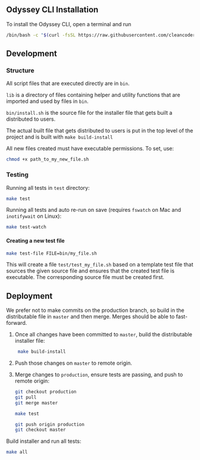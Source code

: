 ## Odyssey CLI Installation

To install the Odyssey CLI, open a terminal and run

```bash
/bin/bash -c "$(curl -fsSL https://raw.githubusercontent.com/cleancoders/odyssey-cli-install/refs/heads/production/install.sh)"
```

## Development

### Structure

All script files that are executed directly are in `bin`. 

`lib` is a directory of files containing helper and utility functions that are imported and used by files in `bin`.

`bin/install.sh` is the source file for the installer file that gets built a distributed to users. 

The actual built file that gets distributed to users is put in the top level of the project and is built with 
`make build-install`

All new files created must have executable permissions. To set, use:
```bash
chmod +x path_to_my_new_file.sh
```

### Testing

Running all tests in `test` directory: 

```bash 
make test
```

Running all tests and auto re-run on save (requires `fswatch` on Mac and `inotifywait` on Linux):
```bash
make test-watch
```

#### Creating a new test file
```bash
make test-file FILE=bin/my_file.sh
```

This will create a file `test/test_my_file.sh` based on a template test file that sources the given source file
and ensures that the created test file is executable. The corresponding source file must be created first. 

## Deployment 

We prefer not to make commits on the production branch, 
so build in the distributable file in `master` and then merge. Merges should be able to fast-forward.

1. Once all changes have been committed to `master`, build the distributable installer file: 
   ```bash
    make build-install
   ```
2. Push those changes on `master` to remote origin.
 
3. Merge changes to `production`, ensure tests are passing, and push to remote origin:
   ```bash
   git checkout production
   git pull
   git merge master
   
   make test
   
   git push origin production
   git checkout master
   ```

Build installer and run all tests: 

```bash
make all
```
